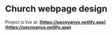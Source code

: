 # Church webpage design
Project is live at:
**[https://uecnyanya.netlify.app](https://uecnyanya.netlify.app)**

**[](https://v0.dev/chat/projects/4jUqaM6xtcg)**
